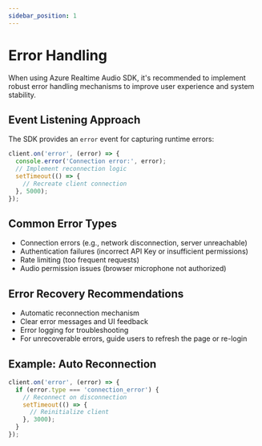 ```yaml
---
sidebar_position: 1
---
```


# Error Handling

When using Azure Realtime Audio SDK, it's recommended to implement robust error handling mechanisms to improve user experience and system stability.

## Event Listening Approach

The SDK provides an `error` event for capturing runtime errors:

```typescript
client.on('error', (error) => {
  console.error('Connection error:', error);
  // Implement reconnection logic
  setTimeout(() => {
    // Recreate client connection
  }, 5000);
});
```

## Common Error Types

- Connection errors (e.g., network disconnection, server unreachable)
- Authentication failures (incorrect API Key or insufficient permissions)
- Rate limiting (too frequent requests)
- Audio permission issues (browser microphone not authorized)

## Error Recovery Recommendations

- Automatic reconnection mechanism
- Clear error messages and UI feedback
- Error logging for troubleshooting
- For unrecoverable errors, guide users to refresh the page or re-login

## Example: Auto Reconnection

```typescript
client.on('error', (error) => {
  if (error.type === 'connection_error') {
    // Reconnect on disconnection
    setTimeout(() => {
      // Reinitialize client
    }, 3000);
  }
});
``` 